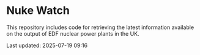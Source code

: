 # Nuke Watch

This repository includes code for retrieving the latest information available on the output of EDF nuclear power plants in the UK.

Last updated: 2025-07-19 09:16